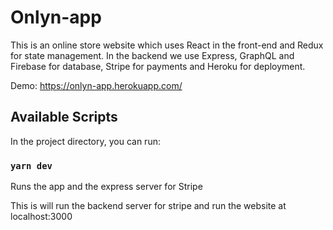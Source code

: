 # Onlyn-app

This is an online store website which uses React in the front-end and Redux for state management.
In the backend we use Express, GraphQL and Firebase for database, Stripe for payments and Heroku for deployment.

Demo: https://onlyn-app.herokuapp.com/

## Available Scripts

In the project directory, you can run:

### `yarn dev`

Runs the app and the express server for Stripe

This is will run the backend server for stripe and run the website at localhost:3000
